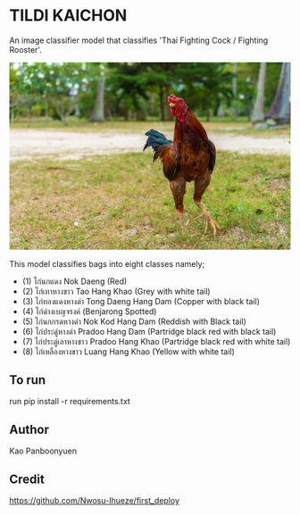 # TILDI KAICHON

An image classifier model that classifies 'Thai Fighting Cock / Fighting Rooster'. 

![](tildi-kaichon-logo.png)

This model classifies bags into eight classes namely; 

- (1) ไก่นกแดง Nok Daeng (Red)
- (2) ไก่เทาหางขาว Tao Hang Khao (Grey with white tail)
- (3) ไก่ทองแดงหางดำ Tong Daeng Hang Dam (Copper with black tail)
- (4) ไก่ด่างเบญจรงค์ (Benjarong Spotted)
- (5) ไก่นกกรดหางดำ Nok Kod Hang Dam (Reddish with Black tail)
- (6) ไก่ประดู่หางดำ Pradoo Hang Dam (Partridge black red with black tail)
- (7) ไก่ประดู่เลาหางขาว Pradoo Hang Khao (Partridge black red with white tail)
- (8) ไก่เหลืองหางขาว Luang Hang Khao (Yellow with white tail)

## To run
run pip install -r requirements.txt

## Author
Kao Panboonyuen

## Credit
https://github.com/Nwosu-Ihueze/first_deploy
